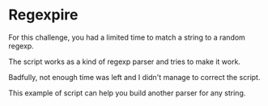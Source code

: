 # Regexpire

For this challenge, you had a limited time to match a string to a random regexp.

The script works as a kind of regexp parser and tries to make it work.

Badfully, not enough time was left and I didn't manage to correct the script.


This example of script can help you build another parser for any string.
